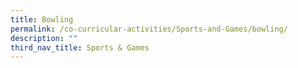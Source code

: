 ```yaml
---
title: Bowling
permalink: /co-curricular-activities/Sports-and-Games/bowling/
description: ""
third_nav_title: Sports & Games
---
```

